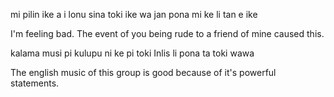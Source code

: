 mi pilin ike a i lonu sina toki ike wa jan pona mi ke li tan e ike

I'm feeling bad. The event of you being rude to a friend of mine caused this.

kalama musi pi kulupu ni ke pi toki Inlis li pona ta toki wawa

The english music of this group is good because of it's powerful statements.

